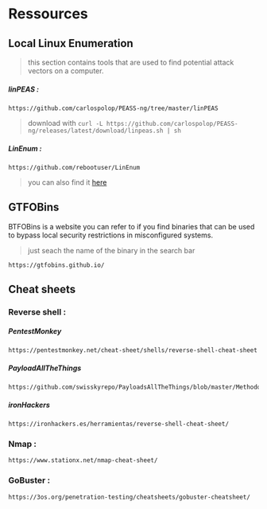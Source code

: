 # Ressources

## Local Linux Enumeration

> this section contains tools that are used to find potential attack vectors on a computer.

##### linPEAS :

    https://github.com/carlospolop/PEASS-ng/tree/master/linPEAS
> download with ```curl -L https://github.com/carlospolop/PEASS-ng/releases/latest/download/linpeas.sh | sh```

##### LinEnum :

    https://github.com/rebootuser/LinEnum
> you can also find it [here](/../ressources/LinEnum.sh)

## GTFOBins

BTFOBins is a website you can refer to if you find binaries that can be used to bypass local security restrictions in misconfigured systems.

> just seach the name of the binary in the search bar

    https://gtfobins.github.io/

## Cheat sheets

### Reverse shell :

   ##### PentestMonkey

    https://pentestmonkey.net/cheat-sheet/shells/reverse-shell-cheat-sheet


   ##### PayloadAllTheThings

    https://github.com/swisskyrepo/PayloadsAllTheThings/blob/master/Methodology%20and%20Resources/Reverse%20Shell%20Cheatsheet.md

   ##### ironHackers

    https://ironhackers.es/herramientas/reverse-shell-cheat-sheet/


### Nmap :

    https://www.stationx.net/nmap-cheat-sheet/


### GoBuster :

    https://3os.org/penetration-testing/cheatsheets/gobuster-cheatsheet/
